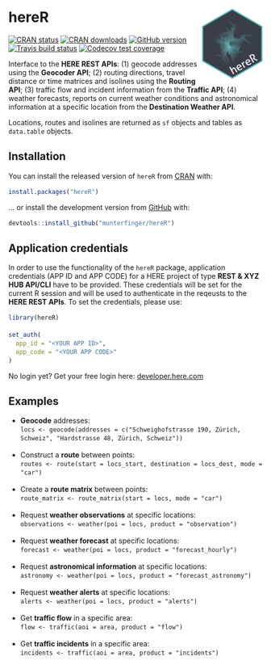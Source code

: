 # hereR <img src="man/figures/logo.svg" align="right" alt="" width="120" />
<!-- badges: start -->
[![CRAN status](https://www.r-pkg.org/badges/version/hereR)](https://CRAN.R-project.org/package=hereR)
[![CRAN downloads](https://cranlogs.r-pkg.org/badges/last-month/hereR?color=brightgreen)](https://CRAN.R-project.org/package=hereR)
[![GitHub version](https://badge.fury.io/gh/munterfinger%2FhereR.svg)](https://badge.fury.io/gh/munterfinger%2FhereR)
[![Travis build status](https://travis-ci.org/munterfinger/hereR.svg?branch=master)](https://travis-ci.org/munterfinger/hereR)
[![Codecov test coverage](https://codecov.io/gh/munterfinger/hereR/branch/master/graph/badge.svg)](https://codecov.io/gh/munterfinger/hereR?branch=master)
<!-- badges: end -->

Interface to the **HERE REST APIs**:
(1) geocode addresses using the **Geocoder API**;
(2) routing directions, travel distance or time matrices and isolines using the **Routing API**;
(3) traffic flow and incident information from the **Traffic API**;
(4) weather forecasts, reports on current weather conditions and astronomical information at a specific location from the **Destination Weather API**.

Locations, routes and isolines are returned as `sf` objects and tables as `data.table` objects.

## Installation

You can install the released version of `hereR` from [CRAN](https://cran.r-project.org/web/packages/hereR/) with:

``` r
install.packages("hereR")
```

... or install the development version from [GitHub](https://github.com/munterfinger/hereR/) with:

``` r
devtools::install_github("munterfinger/hereR")
```

## Application credentials

In order to use the functionality of the `hereR` package, application credentials (APP ID and APP CODE) for a HERE project of type **REST & XYZ HUB API/CLI** have to be provided. These credentials will be set for the current R session and will be used to authenticate in the reqeusts to the **HERE REST APIs**.
To set the credentials, please use:
``` r
library(hereR)

set_auth(
  app_id = "<YOUR APP ID>",
  app_code = "<YOUR APP CODE>"
)
```
No login yet? Get your free login here: [developer.here.com](https://developer.here.com/)

## Examples

* **Geocode** addresses:<br>`locs <- geocode(addresses = c("Schweighofstrasse 190, Zürich, Schweiz", "Hardstrasse 48, Zürich, Schweiz"))`<br><br>
* Construct a **route** between points:<br>`routes <- route(start = locs_start, destination = locs_dest, mode = "car")`<br><br>
* Create a **route matrix** between points:<br>`route_matrix <- route_matrix(start = locs, mode = "car")`<br><br>
* Request **weather observations** at specific locations:<br>`observations <- weather(poi = locs, product = "observation")`<br><br>
* Request **weather forecast** at specific locations:<br>`forecast <- weather(poi = locs, product = "forecast_hourly")`<br><br>
* Request **astronomical information** at specific locations:<br>`astronomy <- weather(poi = locs, product = "forecast_astronomy")`<br><br>
* Request **weather alerts** at specific locations:<br>`alerts <- weather(poi = locs, product = "alerts")`<br><br>
* Get **traffic flow** in a specific area:<br>`flow <- traffic(aoi = area, product = "flow")`<br><br>
* Get **traffic incidents** in a specific area:<br>`incidents <- traffic(aoi = area, product = "incidents")`

